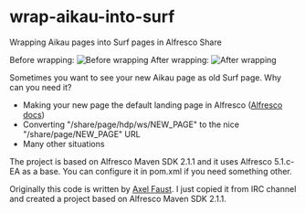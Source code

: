 # wrap-aikau-into-surf
Wrapping Aikau pages into Surf pages in Alfresco Share

Before wrapping:
![Before wrapping](http://www.itdhq.com/img/blog/2015-11-16/11.png)
After wrapping:
![After wrapping](http://www.itdhq.com/img/blog/2015-11-16/22.png)

Sometimes you want to see your new Aikau page as old Surf page. Why can you need it?
* Making your new page the default landing page in Alfresco ([Alfresco docs](http://docs.alfresco.com/5.0/tasks/dev-extensions-share-tutorials-make-default.html))
* Converting "/share/page/hdp/ws/NEW_PAGE" to the nice "/share/page/NEW_PAGE" URL
* Many other situations

The project is based on Alfresco Maven SDK 2.1.1 and it uses Alfresco 5.1.c-EA as a base. You can configure it in pom.xml if you need something other.

Originally this code is written by [Axel Faust](https://github.com/AFaust). I just copied it from IRC channel and created a project based on Alfresco Maven SDK 2.1.1.

